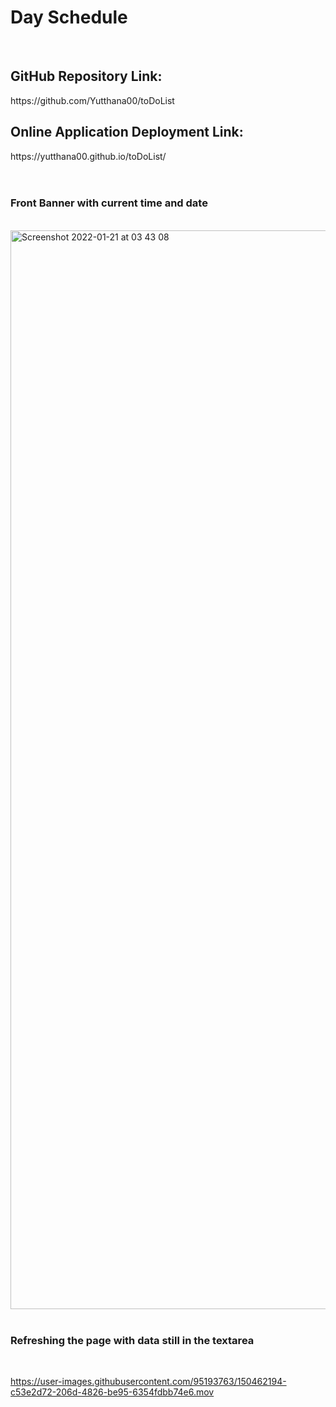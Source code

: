 <h1>Day Schedule</h1>
<br>

<h2>GitHub Repository Link:</h2>
https://github.com/Yutthana00/toDoList
<br>
<h2>Online Application Deployment Link:</h2>
https://yutthana00.github.io/toDoList/
<br>
<br>
<br>
<h3>Front Banner with current time and date</h3>
<br>
<img width="1726" alt="Screenshot 2022-01-21 at 03 43 08" src="https://user-images.githubusercontent.com/95193763/150462043-fa23b2e9-1e61-4774-a8e9-2f7c0ae0161a.png">

<br>
<br>
<h3>Refreshing the page with data still in the textarea</h3>
<br>

https://user-images.githubusercontent.com/95193763/150462194-c53e2d72-206d-4826-be95-6354fdbb74e6.mov